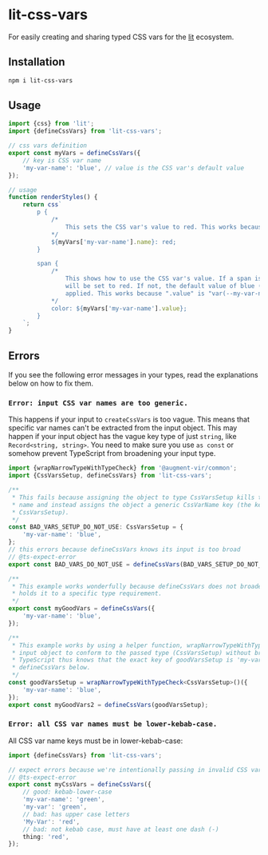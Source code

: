 # lit-css-vars

For easily creating and sharing typed CSS vars for the [lit](https://lit.dev) ecosystem.

## Installation

```bash
npm i lit-css-vars
```

## Usage

<!-- example-link: src/readme-examples/valid-css-vars.example.ts -->

```TypeScript
import {css} from 'lit';
import {defineCssVars} from 'lit-css-vars';

// css vars definition
export const myVars = defineCssVars({
    // key is CSS var name
    'my-var-name': 'blue', // value is the CSS var's default value
});

// usage
function renderStyles() {
    return css`
        p {
            /*
                This sets the CSS var's value to red. This works because ".name" is "--my-var-name".
            */
            ${myVars['my-var-name'].name}: red;
        }

        span {
            /*
                This shows how to use the CSS var's value. If a span is within a <p> element, color
                will be set to red. If not, the default value of blue (defined earlier) will be
                applied. This works because ".value" is "var(--my-var-name, blue)".
            */
            color: ${myVars['my-var-name'].value};
        }
    `;
}
```

## Errors

If you see the following error messages in your types, read the explanations below on how to fix them.

### `Error: input CSS var names are too generic.`

This happens if your input to `createCssVars` is too vague. This means that specific var names can't be extracted from the input object. This may happen if your input object has the vague key type of just `string`, like `Record<string, string>`. You need to make sure you use `as const` or somehow prevent TypeScript from broadening your input type.

<!-- example-link: src/readme-examples/keys-too-generic.example.ts -->

```TypeScript
import {wrapNarrowTypeWithTypeCheck} from '@augment-vir/common';
import {CssVarsSetup, defineCssVars} from 'lit-css-vars';

/**
 * This fails because assigning the object to type CssVarsSetup kills the specific 'my-var-name' key
 * name and instead assigns the object a generic CssVarName key (the key requirement for
 * CssVarsSetup).
 */
const BAD_VARS_SETUP_DO_NOT_USE: CssVarsSetup = {
    'my-var-name': 'blue',
};
// this errors because defineCssVars knows its input is too broad
// @ts-expect-error
export const BAD_VARS_DO_NOT_USE = defineCssVars(BAD_VARS_SETUP_DO_NOT_USE);

/**
 * This example works wonderfully because defineCssVars does not broaden the input type but still
 * holds it to a specific type requirement.
 */
export const myGoodVars = defineCssVars({
    'my-var-name': 'blue',
});

/**
 * This example works by using a helper function, wrapNarrowTypeWithTypeCheck, that requires the
 * input object to conform to the passed type (CssVarsSetup) without broadening the input type.
 * TypeScript thus knows that the exact key of goodVarsSetup is 'my-var-name' and all is well with
 * defineCssVars below.
 */
const goodVarsSetup = wrapNarrowTypeWithTypeCheck<CssVarsSetup>()({
    'my-var-name': 'blue',
});
export const myGoodVars2 = defineCssVars(goodVarsSetup);
```

### `Error: all CSS var names must be lower-kebab-case.`

All CSS var name keys must be in lower-kebab-case:

<!-- example-link: src/readme-examples/invalid-css-var-names.example.ts -->

```TypeScript
import {defineCssVars} from 'lit-css-vars';

// expect errors because we're intentionally passing in invalid CSS var names as an example
// @ts-expect-error
export const myCssVars = defineCssVars({
    // good: kebab-lower-case
    'my-var-name': 'green',
    'my-var': 'green',
    // bad: has upper case letters
    'My-Var': 'red',
    // bad: not kebab case, must have at least one dash (-)
    thing: 'red',
});
```
